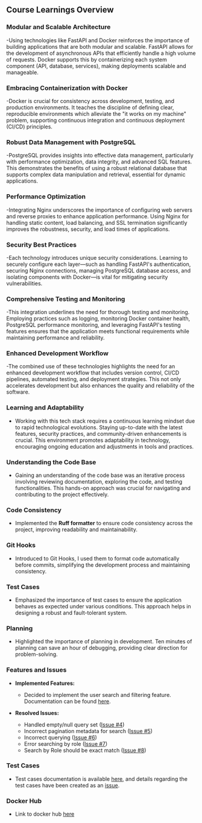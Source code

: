 ## Course Learnings Overview

### Modular and Scalable Architecture
-Using technologies like FastAPI and Docker reinforces the importance of building applications that are both modular and scalable. FastAPI allows for the development of asynchronous APIs that efficiently handle a high volume of requests. Docker supports this by containerizing each system component (API, database, services), making deployments scalable and manageable.

### Embracing Containerization with Docker
-Docker is crucial for consistency across development, testing, and production environments. It teaches the discipline of defining clear, reproducible environments which alleviate the "it works on my machine" problem, supporting continuous integration and continuous deployment (CI/CD) principles.

### Robust Data Management with PostgreSQL
-PostgreSQL provides insights into effective data management, particularly with performance optimization, data integrity, and advanced SQL features. This demonstrates the benefits of using a robust relational database that supports complex data manipulation and retrieval, essential for dynamic applications.

### Performance Optimization
-Integrating Nginx underscores the importance of configuring web servers and reverse proxies to enhance application performance. Using Nginx for handling static content, load balancing, and SSL termination significantly improves the robustness, security, and load times of applications.

### Security Best Practices
-Each technology introduces unique security considerations. Learning to securely configure each layer—such as handling FastAPI's authentication, securing Nginx connections, managing PostgreSQL database access, and isolating components with Docker—is vital for mitigating security vulnerabilities.

### Comprehensive Testing and Monitoring
-This integration underlines the need for thorough testing and monitoring. Employing practices such as logging, monitoring Docker container health, PostgreSQL performance monitoring, and leveraging FastAPI's testing features ensures that the application meets functional requirements while maintaining performance and reliability.

### Enhanced Development Workflow
-The combined use of these technologies highlights the need for an enhanced development workflow that includes version control, CI/CD pipelines, automated testing, and deployment strategies. This not only accelerates development but also enhances the quality and reliability of the software.

### Learning and Adaptability
- Working with this tech stack requires a continuous learning mindset due to rapid technological evolutions. Staying up-to-date with the latest features, security practices, and community-driven enhancements is crucial. This environment promotes adaptability in technology, encouraging ongoing education and adjustments in tools and practices.

### Understanding the Code Base
- Gaining an understanding of the code base was an iterative process involving reviewing documentation, exploring the code, and testing functionalities. This hands-on approach was crucial for navigating and contributing to the project effectively.

### Code Consistency
- Implemented the **Ruff formatter** to ensure code consistency across the project, improving readability and maintainability.

### Git Hooks
- Introduced to Git Hooks, I used them to format code automatically before commits, simplifying the development process and maintaining consistency.

### Test Cases
- Emphasized the importance of test cases to ensure the application behaves as expected under various conditions. This approach helps in designing a robust and fault-tolerant system.

### Planning
- Highlighted the importance of planning in development. Ten minutes of planning can save an hour of debugging, providing clear direction for problem-solving.

### Features and Issues
- **Implemented Features:**
  - Decided to implement the user search and filtering feature. Documentation can be found [here](https://github.com/ParthPatel101019/user_management/blob/main/search.md).

- **Resolved Issues:**
  - Handled empty/null query set ([Issue #4](https://github.com/ParthPatel101019/user_management/issues/4))
  - Incorrect pagination metadata for search ([Issue #5](https://github.com/ParthPatel101019/user_management/issues/5))
  - Incorrect querying ([Issue #6](https://github.com/ParthPatel101019/user_management/issues/6))
  - Error searching by role ([Issue #7](https://github.com/ParthPatel101019/user_management/issues/7))
  - Search by Role should be exact match ([Issue #8](https://github.com/ParthPatel101019/user_management/issues/8))

### Test Cases
- Test cases documentation is available [here](https://github.com/ParthPatel101019/user_management/blob/main/tests/test_services/test_search.py), and details regarding the test cases have been created as an [issue](https://github.com/ParthPatel101019/user_management/issues/10).

### Docker Hub
- Link to docker hub [here](https://hub.docker.com/repository/docker/parthpatel101019/user_management/general)
